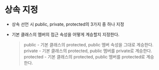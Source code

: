 # 상속 지정

- 상속 선언 시 public, private, protected의 3가지 중 하나 지정

- 기본 클래스의 멤버의 접근 속성을 어떻게 계승할지 지정한다.

    > public - 기본 클래스의 protected, public 멤버 속성을 그대로 계승한다.
    > private - 기본 클래스의 protected, public 멤버를 private로 계승한다.
    > protected - 기본 클래스의 protected, public 멤버를 protected로 계승한다.